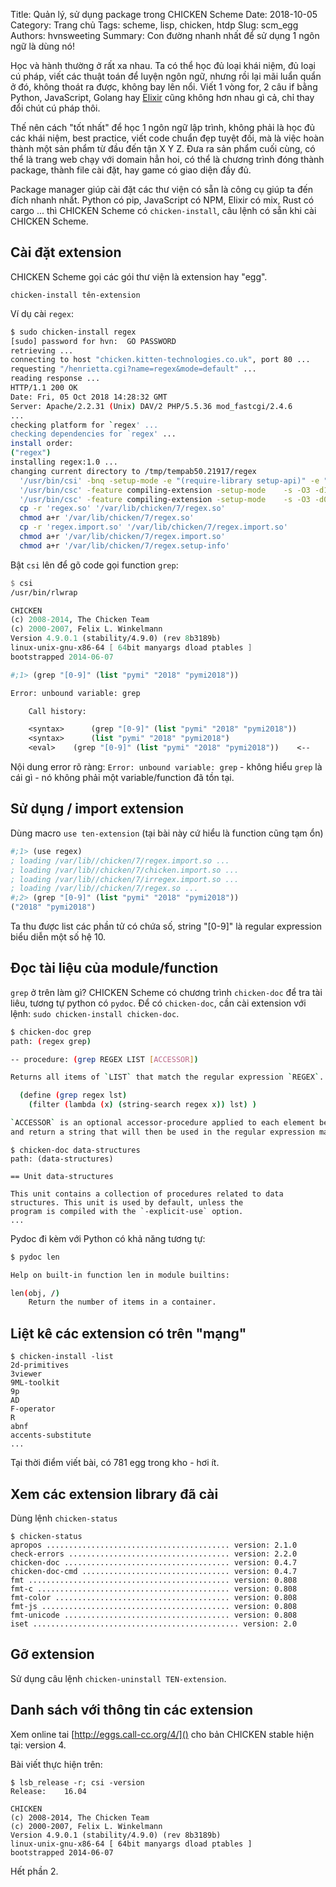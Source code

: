 Title: Quản lý, sử dụng package trong CHICKEN Scheme
Date: 2018-10-05
Category: Trang chủ
Tags: scheme, lisp, chicken, htdp
Slug: scm_egg
Authors: hvnsweeting
Summary: Con đường nhanh nhất để sử dụng 1 ngôn ngữ là dùng nó!

Học và hành thường ở rất xa nhau.
Ta có thể học đủ loại khái niệm, đủ loại cú pháp, viết các thuật toán để luyện
ngôn ngữ, nhưng rồi lại mãi luẩn quẩn ở đó, không thoát ra được, không bay
lên nổi. Viết 1 vòng for, 2 câu if bằng Python, JavaScript, Golang hay
[Elixir](https://elixir.pymi.vn/)
cũng không hơn nhau gì cả, chỉ thay đổi chút cú pháp thôi.

Thế nên cách "tốt nhất" để học 1 ngôn ngữ lập trình, không phải là học đủ các
khái niệm, best practice, viết code chuẩn đẹp tuyệt đối, mà là việc hoàn thành
một sản phẩm từ đầu đến tận X Y Z. Đưa ra sản phẩm cuối cùng, có thể là trang
web chạy với domain hẳn hoi, có thể là chương trình đóng thành package,
thành file cài đặt, hay game có giao diện đầy đủ.

Package manager giúp cài đặt các thư viện có sẵn là công cụ giúp ta đến đích
nhanh nhất. Python có pip, JavaScript có NPM, Elixir có mix, Rust có cargo ...
thì CHICKEN Scheme có `chicken-install`, câu lệnh có sẵn khi cài CHICKEN
Scheme.

## Cài đặt extension

CHICKEN Scheme gọi các gói thư viện là extension hay "egg".

`chicken-install tên-extension`

Ví dụ cài `regex`:

```bash
$ sudo chicken-install regex
[sudo] password for hvn:  GO PASSWORD
retrieving ...
connecting to host "chicken.kitten-technologies.co.uk", port 80 ...
requesting "/henrietta.cgi?name=regex&mode=default" ...
reading response ...
HTTP/1.1 200 OK
Date: Fri, 05 Oct 2018 14:28:32 GMT
Server: Apache/2.2.31 (Unix) DAV/2 PHP/5.5.36 mod_fastcgi/2.4.6
...
checking platform for `regex' ...
checking dependencies for `regex' ...
install order:
("regex")
installing regex:1.0 ...
changing current directory to /tmp/tempab50.21917/regex
  '/usr/bin/csi' -bnq -setup-mode -e "(require-library setup-api)" -e "(import setup-api)" -e "(setup-error-handling)" -e "(extension-name-and-version '(\"regex\" \"1.0\"))" 'regex.setup'
  '/usr/bin/csc' -feature compiling-extension -setup-mode    -s -O3 -d1 regex.scm -JS
  '/usr/bin/csc' -feature compiling-extension -setup-mode    -s -O3 -d0 regex.import.scm
  cp -r 'regex.so' '/var/lib/chicken/7/regex.so'
  chmod a+r '/var/lib/chicken/7/regex.so'
  cp -r 'regex.import.so' '/var/lib/chicken/7/regex.import.so'
  chmod a+r '/var/lib/chicken/7/regex.import.so'
  chmod a+r '/var/lib/chicken/7/regex.setup-info'
```

Bật `csi` lên để gõ code gọi function `grep`:

```scheme
$ csi
/usr/bin/rlwrap

CHICKEN
(c) 2008-2014, The Chicken Team
(c) 2000-2007, Felix L. Winkelmann
Version 4.9.0.1 (stability/4.9.0) (rev 8b3189b)
linux-unix-gnu-x86-64 [ 64bit manyargs dload ptables ]
bootstrapped 2014-06-07

#;1> (grep "[0-9]" (list "pymi" "2018" "pymi2018"))

Error: unbound variable: grep

	Call history:

	<syntax>	  (grep "[0-9]" (list "pymi" "2018" "pymi2018"))
	<syntax>	  (list "pymi" "2018" "pymi2018")
	<eval>	  (grep "[0-9]" (list "pymi" "2018" "pymi2018"))	<--
```

Nội dung error rõ ràng: `Error: unbound variable: grep` - không hiểu `grep`
là cái gì - nó không phải một variable/function đã tồn tại.

## Sử dụng / import extension

Dùng macro `use ten-extension` (tại bài này cứ hiểu là function cũng tạm ổn)

```scheme
#;1> (use regex)
; loading /var/lib//chicken/7/regex.import.so ...
; loading /var/lib//chicken/7/chicken.import.so ...
; loading /var/lib//chicken/7/irregex.import.so ...
; loading /var/lib//chicken/7/regex.so ...
#;2> (grep "[0-9]" (list "pymi" "2018" "pymi2018"))
("2018" "pymi2018")
```

Ta thu được list các phần tử có chứa số, string "[0-9]" là regular expression
biểu diễn một số hệ 10.

## Đọc tài liệu của module/function

`grep` ở trên làm gì? CHICKEN Scheme có chương trình `chicken-doc` để tra
tài liêu, tương tự python có `pydoc`. Để có `chicken-doc`, cần cài extension
với lệnh: `sudo chicken-install chicken-doc`.

```bash
$ chicken-doc grep
path: (regex grep)

-- procedure: (grep REGEX LIST [ACCESSOR])

Returns all items of `LIST` that match the regular expression `REGEX`. This procedure could be defined as follows:

  (define (grep regex lst)
    (filter (lambda (x) (string-search regex x)) lst) )

`ACCESSOR` is an optional accessor-procedure applied to each element before doing the match. It should take a single argument
and return a string that will then be used in the regular expression matching. `ACCESSOR` defaults to the identity function.
```

```
$ chicken-doc data-structures
path: (data-structures)

== Unit data-structures

This unit contains a collection of procedures related to data structures. This unit is used by default, unless the
program is compiled with the `-explicit-use` option.
...
```

Pydoc đi kèm với Python có khả năng tương tự:

```bash
$ pydoc len

Help on built-in function len in module builtins:

len(obj, /)
    Return the number of items in a container.
```

## Liệt kê các extension có trên "mạng"

```
$ chicken-install -list
2d-primitives
3viewer
9ML-toolkit
9p
AD
F-operator
R
abnf
accents-substitute
...
```

Tại thời điểm viết bài, có 781 egg trong kho - hơi ít.

## Xem các extension library đã cài

Dùng lệnh `chicken-status`

```
$ chicken-status
apropos ......................................... version: 2.1.0
check-errors .................................... version: 2.2.0
chicken-doc ..................................... version: 0.4.7
chicken-doc-cmd ................................. version: 0.4.7
fmt ............................................. version: 0.808
fmt-c ........................................... version: 0.808
fmt-color ....................................... version: 0.808
fmt-js .......................................... version: 0.808
fmt-unicode ..................................... version: 0.808
iset .............................................. version: 2.0
```

## Gỡ extension

Sử dụng câu lệnh `chicken-uninstall TEN-extension`.

## Danh sách với thông tin các extension

Xem online tai [http://eggs.call-cc.org/4/]() cho bản CHICKEN stable hiện tại:
version 4.

Bài viết thực hiện trên:

```
$ lsb_release -r; csi -version
Release:	16.04

CHICKEN
(c) 2008-2014, The Chicken Team
(c) 2000-2007, Felix L. Winkelmann
Version 4.9.0.1 (stability/4.9.0) (rev 8b3189b)
linux-unix-gnu-x86-64 [ 64bit manyargs dload ptables ]
bootstrapped 2014-06-07
```

Hết phần 2.
